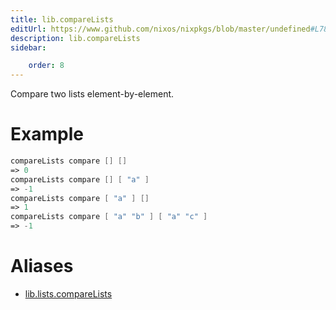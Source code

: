 ```yaml
---
title: lib.compareLists
editUrl: https://www.github.com/nixos/nixpkgs/blob/master/undefined#L787C18
description: lib.compareLists
sidebar:

    order: 8
---
```


Compare two lists element-by-element.

# Example

```nix
compareLists compare [] []
=> 0
compareLists compare [] [ "a" ]
=> -1
compareLists compare [ "a" ] []
=> 1
compareLists compare [ "a" "b" ] [ "a" "c" ]
=> -1
```


# Aliases

- [lib.lists.compareLists](/nix-doc-comments/reference/lib/lists/lib-lists-comparelists)


